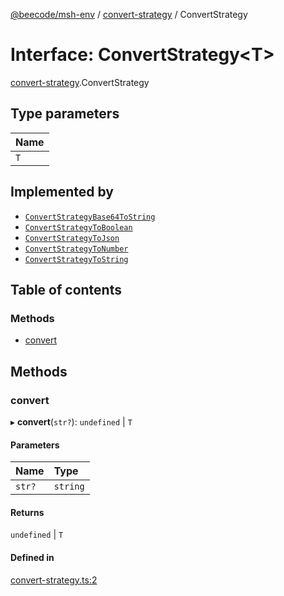 [@beecode/msh-env](../README.md) / [convert-strategy](../modules/convert_strategy.md) / ConvertStrategy

# Interface: ConvertStrategy\<T\>

[convert-strategy](../modules/convert_strategy.md).ConvertStrategy

## Type parameters

| Name |
| :------ |
| `T` |

## Implemented by

- [`ConvertStrategyBase64ToString`](../classes/convert_strategy_base64_to_string.ConvertStrategyBase64ToString.md)
- [`ConvertStrategyToBoolean`](../classes/convert_strategy_to_boolean.ConvertStrategyToBoolean.md)
- [`ConvertStrategyToJson`](../classes/convert_strategy_to_json.ConvertStrategyToJson.md)
- [`ConvertStrategyToNumber`](../classes/convert_strategy_to_number.ConvertStrategyToNumber.md)
- [`ConvertStrategyToString`](../classes/convert_strategy_to_string.ConvertStrategyToString.md)

## Table of contents

### Methods

- [convert](convert_strategy.ConvertStrategy.md#convert)

## Methods

### convert

▸ **convert**(`str?`): `undefined` \| `T`

#### Parameters

| Name | Type |
| :------ | :------ |
| `str?` | `string` |

#### Returns

`undefined` \| `T`

#### Defined in

[convert-strategy.ts:2](https://github.com/beecode-rs/msh-env/blob/b90f535/src/convert-strategy.ts#L2)
